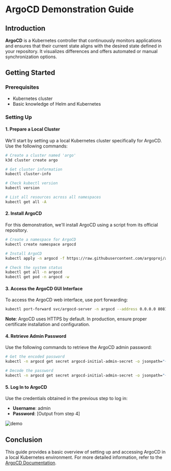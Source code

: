 ArgoCD Demonstration Guide
==========================

Introduction
------------

**ArgoCD** is a Kubernetes controller that continuously monitors applications and ensures that their current state aligns with the desired state defined in your repository. It visualizes differences and offers automated or manual synchronization options.

Getting Started
---------------

### Prerequisites

*   Kubernetes cluster
*   Basic knowledge of Helm and Kubernetes

### Setting Up

#### 1\. Prepare a Local Cluster

We'll start by setting up a local Kubernetes cluster specifically for ArgoCD. Use the following commands:



```bash
# Create a cluster named 'argo'
k3d cluster create argo

# Get cluster information
kubectl cluster-info

# Check kubectl version
kubectl version

# List all resources across all namespaces
kubectl get all -A
```

#### 2\. Install ArgoCD

For this demonstration, we'll install ArgoCD using a script from its official repository.



```bash
# Create a namespace for ArgoCD
kubectl create namespace argocd

# Install ArgoCD
kubectl apply -n argocd -f https://raw.githubusercontent.com/argoproj/argo-cd/stable/manifests/install.yaml

# Check the system status
kubectl get all -n argocd
kubectl get pod -n argocd -w
```

#### 3\. Access the ArgoCD GUI Interface

To access the ArgoCD web interface, use port forwarding:



```bash
kubectl port-forward svc/argocd-server -n argocd --address 0.0.0.0 8081:443
```

**Note**: ArgoCD uses HTTPS by default. In production, ensure proper certificate installation and configuration.

#### 4\. Retrieve Admin Password

Use the following commands to retrieve the ArgoCD admin password:



```bash
# Get the encoded password
kubectl -n argocd get secret argocd-initial-admin-secret -o jsonpath="{.data.password}"

# Decode the password
kubectl -n argocd get secret argocd-initial-admin-secret -o jsonpath="{.data.password}"|base64 -d;echo
```

#### 5\. Log In to ArgoCD

Use the credentials obtained in the previous step to log in:

*   **Username**: admin
*   **Password**: \[Output from step 4\]

![demo](img/ArgoCD_demo.gif)



Conclusion
----------

This guide provides a basic overview of setting up and accessing ArgoCD in a local Kubernetes environment. For more detailed information, refer to the [ArgoCD Documentation](https://argo-cd.readthedocs.io/en/stable/).


